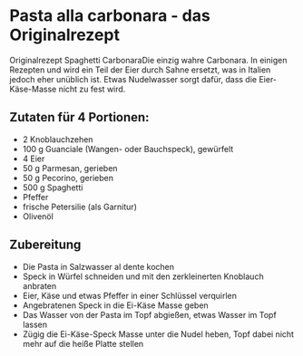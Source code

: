 # Pasta alla carbonara - das Originalrezept
Originalrezept Spaghetti CarbonaraDie einzig wahre Carbonara. In einigen Rezepten und wird ein Teil der Eier durch Sahne ersetzt, was in Italien jedoch eher unüblich ist. Etwas Nudelwasser sorgt dafür, dass die Eier-Käse-Masse nicht zu fest wird.

## Zutaten für 4 Portionen:
* 2 Knoblauchzehen
* 100 g Guanciale (Wangen- oder Bauchspeck), gewürfelt
* 4 Eier    
* 50 g Parmesan, gerieben
* 50 g Pecorino, gerieben
* 500 g Spaghetti
* Pfeffer
* frische Petersilie (als Garnitur)
* Olivenöl

## Zubereitung
* Die Pasta in Salzwasser al dente kochen
* Speck in Würfel schneiden und mit den zerkleinerten Knoblauch anbraten
* Eier, Käse und etwas Pfeffer in einer Schlüssel verquirlen
* Angebratenen Speck in die Ei-Käse Masse geben
* Das Wasser von der Pasta im Topf abgießen, etwas Wasser im Topf lassen
* Zügig die Ei-Käse-Speck Masse unter die Nudel heben, Topf dabei nicht mehr auf die heiße Platte stellen
